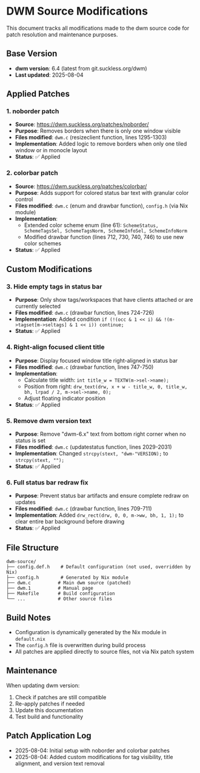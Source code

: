 # DWM Source Modifications

This document tracks all modifications made to the dwm source code for patch resolution and maintenance purposes.

## Base Version
- **dwm version**: 6.4 (latest from git.suckless.org/dwm)
- **Last updated**: 2025-08-04

## Applied Patches

### 1. noborder patch
- **Source**: https://dwm.suckless.org/patches/noborder/
- **Purpose**: Removes borders when there is only one window visible
- **Files modified**: `dwm.c` (resizeclient function, lines 1295-1303)
- **Implementation**: Added logic to remove borders when only one tiled window or in monocle layout
- **Status**: ✅ Applied

### 2. colorbar patch  
- **Source**: https://dwm.suckless.org/patches/colorbar/
- **Purpose**: Adds support for colored status bar text with granular color control
- **Files modified**: `dwm.c` (enum and drawbar function), `config.h` (via Nix module)
- **Implementation**: 
  - Extended color scheme enum (line 61): `SchemeStatus, SchemeTagsSel, SchemeTagsNorm, SchemeInfoSel, SchemeInfoNorm`
  - Modified drawbar function (lines 712, 730, 740, 746) to use new color schemes
- **Status**: ✅ Applied

## Custom Modifications

### 3. Hide empty tags in status bar
- **Purpose**: Only show tags/workspaces that have clients attached or are currently selected
- **Files modified**: `dwm.c` (drawbar function, lines 724-726)
- **Implementation**: Added condition `if (!(occ & 1 << i) && !(m->tagset[m->seltags] & 1 << i)) continue;`
- **Status**: ✅ Applied

### 4. Right-align focused client title
- **Purpose**: Display focused window title right-aligned in status bar
- **Files modified**: `dwm.c` (drawbar function, lines 747-750)
- **Implementation**: 
  - Calculate title width: `int title_w = TEXTW(m->sel->name);`
  - Position from right: `drw_text(drw, x + w - title_w, 0, title_w, bh, lrpad / 2, m->sel->name, 0);`
  - Adjust floating indicator position
- **Status**: ✅ Applied

### 5. Remove dwm version text
- **Purpose**: Remove "dwm-6.x" text from bottom right corner when no status is set
- **Files modified**: `dwm.c` (updatestatus function, lines 2029-2031)
- **Implementation**: Changed `strcpy(stext, "dwm-"VERSION);` to `strcpy(stext, "");`
- **Status**: ✅ Applied

### 6. Full status bar redraw fix
- **Purpose**: Prevent status bar artifacts and ensure complete redraw on updates
- **Files modified**: `dwm.c` (drawbar function, lines 709-711)
- **Implementation**: Added `drw_rect(drw, 0, 0, m->ww, bh, 1, 1);` to clear entire bar background before drawing
- **Status**: ✅ Applied

## File Structure
```
dwm-source/
├── config.def.h    # Default configuration (not used, overridden by Nix)
├── config.h        # Generated by Nix module
├── dwm.c          # Main dwm source (patched)
├── dwm.1          # Manual page
├── Makefile       # Build configuration
└── ...            # Other source files
```

## Build Notes
- Configuration is dynamically generated by the Nix module in `default.nix`
- The `config.h` file is overwritten during build process
- All patches are applied directly to source files, not via Nix patch system

## Maintenance
When updating dwm version:
1. Check if patches are still compatible
2. Re-apply patches if needed
3. Update this documentation
4. Test build and functionality

## Patch Application Log
- 2025-08-04: Initial setup with noborder and colorbar patches
- 2025-08-04: Added custom modifications for tag visibility, title alignment, and version text removal
